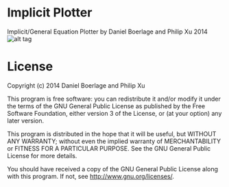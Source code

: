 Implicit Plotter
==

Implicit/General Equation Plotter by Daniel Boerlage and Philip Xu  2014
![alt tag](https://raw.github.com/DanielBoerlage/Implicit-Plotter/master/display.png)

License
==

Copyright (c) 2014 Daniel Boerlage and Philip Xu

This program is free software: you can redistribute it and/or modify
it under the terms of the GNU General Public License as published by
the Free Software Foundation, either version 3 of the License, or
(at your option) any later version.

This program is distributed in the hope that it will be useful,
but WITHOUT ANY WARRANTY; without even the implied warranty of
MERCHANTABILITY or FITNESS FOR A PARTICULAR PURPOSE.  See the
GNU General Public License for more details.

You should have received a copy of the GNU General Public License
along with this program.  If not, see <http://www.gnu.org/licenses/>.
